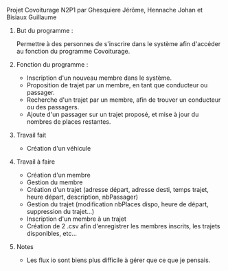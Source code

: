 Projet Covoiturage N2P1
par Ghesquiere Jérôme, Hennache Johan et Bisiaux Guillaume

1. But du programme :

	Permettre à des personnes de s'inscrire dans le système afin d'accéder au fonction du programme Covoiturage.
	
2. Fonction du programme :

	- Inscription d'un nouveau membre dans le système.
	- Proposition de trajet par un membre, en tant que conducteur ou passager.
	- Recherche d'un trajet par un membre, afin de trouver un conducteur ou des passagers.
	- Ajoute d'un passager sur un trajet proposé, et mise à jour du nombres de places restantes.
	
3. Travail fait
	
	- Création d'un véhicule

4. Travail à faire

	- Création d'un membre
	- Gestion du membre
	- Création d'un trajet (adresse départ, adresse desti, temps trajet, heure départ, description, nbPassager)
	- Gestion du trajet (modification nbPlaces dispo, heure de départ, suppression du trajet...)
	- Inscription d'un membre à un trajet
	- Création de 2 .csv afin d'enregistrer les membres inscrits, les trajets disponibles, etc...
	
5. Notes 

	- Les flux io sont biens plus difficile à gérer que ce que je pensais.
	
	